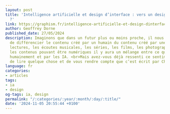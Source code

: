 ```yaml
---
layout: post
title: 'Intelligence artificielle et design d’interface : vers un design de la confiance
  ?'
link: https://graphism.fr/intelligence-artificielle-et-design-dinterface-vers-un-design-de-la-confiance
author: Geoffrey Dorne
published_date: 27/05/2024
description: Imaginons que dans un futur plus ou moins proche, il nous sera impossible
  de différencier le contenu créé par un humain du contenu créé par une IA. Dans les
  lectures, les écoutes musicales, les séries, les films, les photographies et tous
  les contenus pouvant être numériques il y aura un mélange entre ce qui est conçu
  humainement et par les IA. <br>Mais avez-vous déjà ressenti ce sentiment étrange
  de lire quelque chose et de vous rendre compte que c’est écrit par ChatGPT ?
language: fr
categories:
- articles
tags:
- ia
- design
og-tags: ia, design
permalink: "/:categories/:year/:month/:day/:title/"
date: '2024-11-05 20:55:44 +0100'
---
```

